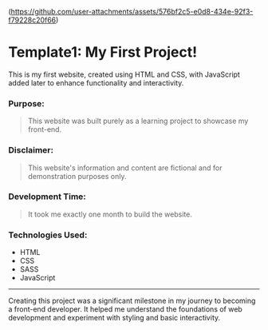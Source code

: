 (https://github.com/user-attachments/assets/576bf2c5-e0d8-434e-92f3-f79228c20f66)

# Template1: My First Project!
This is my first website, created using HTML and CSS, with JavaScript added later to enhance functionality and interactivity.

### Purpose:
> This website was built purely as a learning project to showcase my front-end.

### Disclaimer: 
> This website's information and content are fictional and for demonstration purposes only.

### Development Time:
> It took me exactly one month to build the website.

### Technologies Used:
- HTML  
- CSS 
- SASS
- JavaScript

---

Creating this project was a significant milestone in my journey to becoming a front-end developer. It helped me understand the foundations of web development and experiment with styling and basic interactivity.
